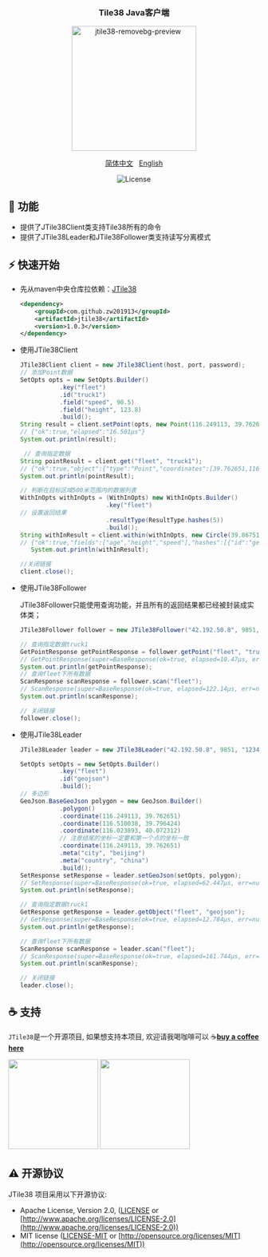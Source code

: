 <div align="center">
<h3>Tile38 Java客户端</h3>
<p><img width="250" alt="jtile38-removebg-preview" src="https://user-images.githubusercontent.com/16849315/186699764-7a4d43b9-4269-4c3b-88b0-cee4d49847f9.png"></p>
  <p>
    <a href="https://github.com/zw201913/jtile38/blob/main/README.md">简体中文</a>&nbsp;&nbsp;
    <a href="https://github.com/zw201913/jtile38/blob/main/README.en-US.md">English</a>
</p>
  <p><img alt="License" src="https://camo.githubusercontent.com/093fc33ad6230c9fc08a4ca2392f4cf7fbe51e746be4d1a09456d8b1e1101a40/68747470733a2f2f696d672e736869656c64732e696f2f6372617465732f6c2f73616c766f2e737667" /></p>
</div>

## 🎯 功能

   - 提供了JTile38Client类支持Tile38所有的命令
   - 提供了JTile38Leader和JTile38Follower类支持读写分离模式

## ⚡️ 快速开始

   - 先从maven中央仓库拉依赖：[JTile38](https://mvnrepository.com/artifact/com.github.zw201913/jtile38)
     ```xml
     <dependency>
         <groupId>com.github.zw201913</groupId>
         <artifactId>jtile38</artifactId>
         <version>1.0.3</version>
     </dependency>
     ```
   - 使用JTile38Client
   
     ```java
     JTile38Client client = new JTile38Client(host, port, password);
     // 添加Point数据
     SetOpts opts = new SetOpts.Builder()
                .key("fleet")
                .id("truck1")
                .field("speed", 90.5)
                .field("height", 123.8)
                .build();
     String result = client.setPoint(opts, new Point(116.249113, 39.762651));
     // {"ok":true,"elapsed":"16.501µs"}
     System.out.println(result);

      // 查询指定数据
     String pointResult = client.get("fleet", "truck1");
     // {"ok":true,"object":{"type":"Point","coordinates":[39.762651,116.249113]},"elapsed":"17.223µs"}
     System.out.println(pointResult);
     
     // 判断在目标区域500米范围内的数据列表
     WithInOpts withInOpts = (WithInOpts) new WithInOpts.Builder()
                             .key("fleet")
     // 设置返回结果
                             .resultType(ResultType.hashes(5))
                             .build();
     String withInResult = client.within(withInOpts, new Circle(39.867514, 116.577703, 500));
     // {"ok":true,"fields":["age","height","speed"],"hashes":[{"id":"geojsonPolygon","hash":"wx4fu","fields":[0,120.5,90.5]},{"id":"geojsonMultiPolygon","hash":"wx4fu","fields":[0,120.5,90.5]}],"count":2,"cursor":0,"elapsed":"86.252µs"}
        System.out.println(withInResult);
     
     //关闭链接
     client.close();
     ```
   - 使用JTile38Follower

     JTile38Follower只能使用查询功能，并且所有的返回结果都已经被封装成实体类；
     ```java
     JTile38Follower follower = new JTile38Follower("42.192.50.8", 9851, "123456");
     
     // 查询指定数据truck1
     GetPointResponse getPointResponse = follower.getPoint("fleet", "truck1");
     // GetPointResponse(super=BaseResponse(ok=true, elapsed=10.47µs, err=null), fields=null, point=GetPointResponse.Point(lat=116.249113, lon=39.762651, z=0))
     System.out.println(getPointResponse);
     // 查询fleet下所有数据
     ScanResponse scanResponse = follower.scan("fleet");
     // ScanResponse(super=BaseResponse(ok=true, elapsed=122.14µs, err=null), fields=[age, height, speed], ids=null, points=null, bounds=null, hashes=null, objects=[ScanResponse.Data(id=bounds1, object=ScanResponse.DataObject(raw=null, type=Polygon, coordinates=[[[39.867514, 116.577703], [39.868634, 116.577703], [39.868634, 116.578497], [39.867514, 116.578497], [39.867514, 116.577703]]], meta=null), fields=[0.0, 120.5, 90.5]), ScanResponse.Data(id=geojsonLineString, object=ScanResponse.DataObject(raw=null, type=LineString, coordinates=[[39.867514, 116.577703], [39.868634, 116.578497]], meta={name=zouwei, gender=7}), fields=[0.0, 120.5, 90.5]), ScanResponse.Data(id=geojsonMultiLineString, object=ScanResponse.DataObject(raw=null, type=MultiLineString, coordinates=[[[39.867514, 116.577703], [39.868634, 116.578497]], [[39.867314, 116.577503], [39.866634, 116.576497]]], meta={name=zouwei, gender=1}), fields=[0.0, 120.5, 90.5]), ScanResponse.Data(id=geojsonMultiPoint, object=ScanResponse.DataObject(raw=null, type=MultiPoint, coordinates=[[39.867514, 116.577703], [39.868634, 116.578497]], meta={name=zouwei, age=30}), fields=[0.0, 120.5, 90.5]), ScanResponse.Data(id=geojsonMultiPolygon, object=ScanResponse.DataObject(raw=null, type=MultiPolygon, coordinates=[[[[116.577703, 39.867514], [116.578497, 39.868634], [116.576497, 39.867634], [116.577703, 39.867514]], [[116.577703, 39.867514], [116.578497, 39.868634], [116.576497, 39.867634], [116.577703, 39.867514]]]], meta={name=zouwei, gender=7}), fields=[0.0, 120.5, 90.5]), ScanResponse.Data(id=geojsonPoint, object=ScanResponse.DataObject(raw=null, type=Point, coordinates=[39.867514, 116.577703], meta={name=zouwei, age=30}), fields=[0.0, 120.5, 90.5]), ScanResponse.Data(id=geojsonPolygon, object=ScanResponse.DataObject(raw=null, type=Polygon, coordinates=[[[116.577703, 39.867514], [116.578497, 39.868634], [116.576497, 39.867634], [116.577703, 39.867514]]], meta={name=zouwei, gender=7}), fields=[0.0, 120.5, 90.5]), ScanResponse.Data(id=geojsonpoint, object=ScanResponse.DataObject(raw=null, type=LineString, coordinates=[[39.867514, 116.577703], [39.868634, 116.578497]], meta={name=zouwei}), fields=[0.0, 120.5, 90.5]), ScanResponse.Data(id=hash, object=ScanResponse.DataObject(raw=rawString, type=RawString, coordinates=null, meta=null), fields=[0.0, 120.5, 90.5]), ScanResponse.Data(id=hello, object=ScanResponse.DataObject(raw=null, type=Point, coordinates=[33.462, -112.268], meta=null), fields=[30.0, 0.0, 0.0]), ScanResponse.Data(id=json, object=ScanResponse.DataObject(raw={"name":{"first":"zou"}}, type=RawString, coordinates=null, meta=null), fields=[0.0, 0.0, 0.0]), ScanResponse.Data(id=point1, object=ScanResponse.DataObject(raw=null, type=Point, coordinates=[39.867514, 116.577703, 1661309797349], meta=null), fields=[0.0, 120.5, 90.5]), ScanResponse.Data(id=truck1, object=ScanResponse.DataObject(raw=null, type=Point, coordinates=[39.762651, 116.249113], meta=null), fields=[0.0, 123.8, 90.5])], count=13, cursor=0)
     System.out.println(scanResponse);

     // 关闭链接
     follower.close();
     ```
   - 使用JTile38Leader

     ```java
     JTile38Leader leader = new JTile38Leader("42.192.50.8", 9851, "123456");

	 SetOpts setOpts = new SetOpts.Builder()
				.key("fleet")
				.id("geojson")
				.build();
	 // 多边形
	 GeoJson.BaseGeoJson polygon = new GeoJson.Builder()
				.polygon()
				.coordinate(116.249113, 39.762651)
				.coordinate(116.510038, 39.796424)
				.coordinate(116.023893, 40.072312)
				// 注意结尾的坐标一定要和第一个点的坐标一致
				.coordinate(116.249113, 39.762651)
				.meta("city", "beijing")
				.meta("country", "china")
				.build();
	 SetResponse setResponse = leader.setGeoJson(setOpts, polygon);
	 // SetResponse(super=BaseResponse(ok=true, elapsed=62.447µs, err=null))
	 System.out.println(setResponse);

	 // 查询指定数据truck1
	 GetResponse getResponse = leader.getObject("fleet", "geojson");
	 // GetResponse(super=BaseResponse(ok=true, elapsed=12.784µs, err=null), fields=null, object=GetResponse.DataObject(raw=null, type=Polygon, coordinates=[[[39.762651, 116.249113], [39.796424, 116.510038], [40.072312, 116.023893], [39.762651, 116.249113]]], meta={city=beijing, country=china}))
	 System.out.println(getResponse);

	 // 查询fleet下所有数据
	 ScanResponse scanResponse = leader.scan("fleet");
	 // ScanResponse(super=BaseResponse(ok=true, elapsed=161.744µs, err=null), fields=[age, height, speed], ids=null, points=null, bounds=null, hashes=null, objects=[ScanResponse.Data(id=bounds1, object=ScanResponse.DataObject(raw=null, type=Polygon, coordinates=[[[39.867514, 116.577703], [39.868634, 116.577703], [39.868634, 116.578497], [39.867514, 116.578497], [39.867514, 116.577703]]], meta=null), fields=[0.0, 120.5, 90.5]), ScanResponse.Data(id=geojson, object=ScanResponse.DataObject(raw=null, type=Polygon, coordinates=[[[39.762651, 116.249113], [39.796424, 116.510038], [40.072312, 116.023893], [39.762651, 116.249113]]], meta={city=beijing, country=china}), fields=[0.0, 0.0, 0.0]), ScanResponse.Data(id=geojsonLineString, object=ScanResponse.DataObject(raw=null, type=LineString, coordinates=[[39.867514, 116.577703], [39.868634, 116.578497]], meta={name=zouwei, gender=7}), fields=[0.0, 120.5, 90.5]), ScanResponse.Data(id=geojsonMultiLineString, object=ScanResponse.DataObject(raw=null, type=MultiLineString, coordinates=[[[39.867514, 116.577703], [39.868634, 116.578497]], [[39.867314, 116.577503], [39.866634, 116.576497]]], meta={name=zouwei, gender=1}), fields=[0.0, 120.5, 90.5]), ScanResponse.Data(id=geojsonMultiPoint, object=ScanResponse.DataObject(raw=null, type=MultiPoint, coordinates=[[39.867514, 116.577703], [39.868634, 116.578497]], meta={name=zouwei, age=30}), fields=[0.0, 120.5, 90.5]), ScanResponse.Data(id=geojsonMultiPolygon, object=ScanResponse.DataObject(raw=null, type=MultiPolygon, coordinates=[[[[116.577703, 39.867514], [116.578497, 39.868634], [116.576497, 39.867634], [116.577703, 39.867514]], [[116.577703, 39.867514], [116.578497, 39.868634], [116.576497, 39.867634], [116.577703, 39.867514]]]], meta={name=zouwei, gender=7}), fields=[0.0, 120.5, 90.5]), ScanResponse.Data(id=geojsonPoint, object=ScanResponse.DataObject(raw=null, type=Point, coordinates=[39.867514, 116.577703], meta={name=zouwei, age=30}), fields=[0.0, 120.5, 90.5]), ScanResponse.Data(id=geojsonPolygon, object=ScanResponse.DataObject(raw=null, type=Polygon, coordinates=[[[116.577703, 39.867514], [116.578497, 39.868634], [116.576497, 39.867634], [116.577703, 39.867514]]], meta={name=zouwei, gender=7}), fields=[0.0, 120.5, 90.5]), ScanResponse.Data(id=geojsonpoint, object=ScanResponse.DataObject(raw=null, type=LineString, coordinates=[[39.867514, 116.577703], [39.868634, 116.578497]], meta={name=zouwei}), fields=[0.0, 120.5, 90.5]), ScanResponse.Data(id=hash, object=ScanResponse.DataObject(raw=rawString, type=RawString, coordinates=null, meta=null), fields=[0.0, 120.5, 90.5]), ScanResponse.Data(id=hello, object=ScanResponse.DataObject(raw=null, type=Point, coordinates=[33.462, -112.268], meta=null), fields=[30.0, 0.0, 0.0]), ScanResponse.Data(id=json, object=ScanResponse.DataObject(raw={"name":{"first":"zou"}}, type=RawString, coordinates=null, meta=null), fields=[0.0, 0.0, 0.0]), ScanResponse.Data(id=point1, object=ScanResponse.DataObject(raw=null, type=Point, coordinates=[39.867514, 116.577703, 1661309797349], meta=null), fields=[0.0, 120.5, 90.5]), ScanResponse.Data(id=truck1, object=ScanResponse.DataObject(raw=null, type=Point, coordinates=[39.762651, 116.249113], meta=null), fields=[0.0, 123.8, 90.5])], count=14, cursor=0)
	 System.out.println(scanResponse);

     // 关闭链接
	 leader.close();
     ```

## ☕ 支持

`JTile38`是一个开源项目, 如果想支持本项目, 欢迎请我喝咖啡可以 ☕[**buy a coffee here**](https://www.buymeacoffee.com/zouwei9305g)

<p><image width="180" src="https://user-images.githubusercontent.com/16849315/186829736-a2e66254-bcff-4827-bd05-37df0eb9f785.jpg">
<image width="180" src="https://user-images.githubusercontent.com/16849315/186829768-ab60f742-d215-4e96-81ba-1b6ef24db7bc.png"></p>

## ⚠️ 开源协议

JTile38 项目采用以下开源协议:
* Apache License, Version 2.0, ([LICENSE](LICENSE) or [http://www.apache.org/licenses/LICENSE-2.0](http://www.apache.org/licenses/LICENSE-2.0))
* MIT license ([LICENSE-MIT](LICENSE-MIT) or [http://opensource.org/licenses/MIT](http://opensource.org/licenses/MIT))
